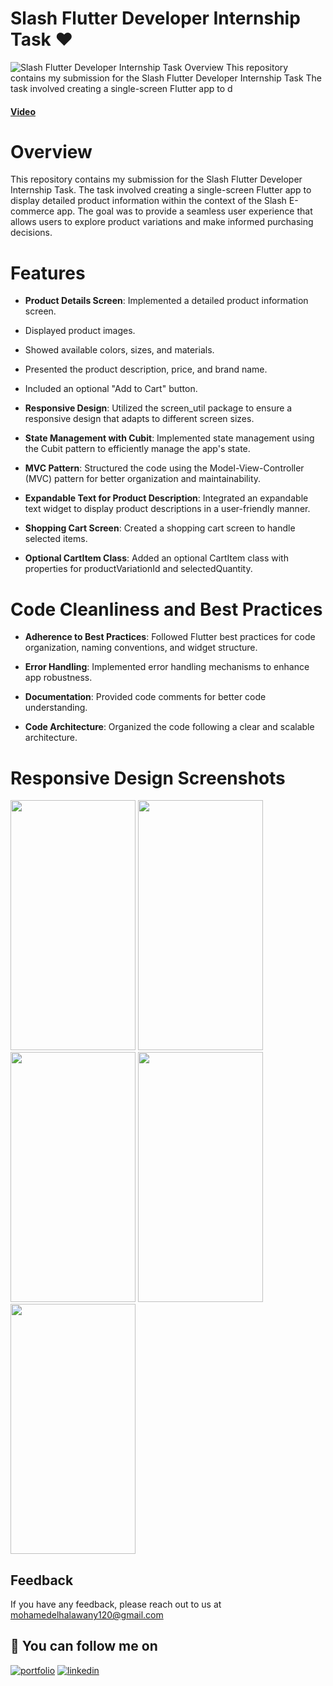 

# Slash Flutter Developer Internship Task ❤️ 

![Slash Flutter Developer Internship Task Overview This repository contains my submission for the Slash Flutter Developer Internship Task  The task involved creating a single-screen Flutter app to d](https://github.com/Halawany1/News-App/assets/96886506/8a815a9b-cadb-4a95-a33a-e450684f61b5)

#### [Video](https://github.com/Halawany1/Slash_Assessment/assets/96886506/aedc447f-280e-455f-9dce-fe43c11fa2ef)

# Overview
This repository contains my submission for the Slash Flutter Developer Internship Task. The task involved creating a single-screen Flutter app to display detailed product information within the context of the Slash E-commerce app. The goal was to provide a seamless user experience that allows users to explore product variations and make informed purchasing decisions.

# Features

- **Product Details Screen**: Implemented a detailed product information screen.
  
- Displayed product images.
- Showed available colors, sizes, and materials.
- Presented the product description, price, and brand name.
- Included an optional "Add to Cart" button.

- **Responsive Design**: Utilized the screen_util package to ensure a responsive design that adapts to different screen sizes.

- **State Management with Cubit**: Implemented state management using the Cubit pattern to efficiently manage the app's state.

- **MVC Pattern**: Structured the code using the Model-View-Controller (MVC) pattern for better organization and maintainability.

- **Expandable Text for Product Description**: Integrated an expandable text widget to display product descriptions in a user-friendly manner.

- **Shopping Cart Screen**: Created a shopping cart screen to handle selected items.

- **Optional CartItem Class**: Added an optional CartItem class with properties for productVariationId and selectedQuantity.

# Code Cleanliness and Best Practices

- **Adherence to Best Practices**: Followed Flutter best practices for code organization, naming conventions, and widget structure.

- **Error Handling**: Implemented error handling mechanisms to enhance app robustness.

- **Documentation**: Provided code comments for better code understanding.

- **Code Architecture**: Organized the code following a clear and scalable architecture.

# Responsive Design Screenshots

<img src="https://github.com/Halawany1/News-App/assets/96886506/b76bcb6d-1a72-4139-b3b8-779a610605d9" width="200" height="400">
<img src="https://github.com/Halawany1/News-App/assets/96886506/e04e53f7-bd07-4422-8860-3be8b63a1b19" width="200" height="400">
<img src="https://github.com/Halawany1/News-App/assets/96886506/591142c6-751a-4747-9d41-13ab7d8ecfe7" width="200" height="400">
<img src="https://github.com/Halawany1/News-App/assets/96886506/86542399-63d2-4b05-9b91-0b5cf04bad92" width="200" height="400">
<img src="https://github.com/Halawany1/News-App/assets/96886506/d0db064b-11a1-496d-b493-983309edfd6b" width="200" height="400">

## Feedback

If you have any feedback, please reach out to us at mohamedelhalawany120@gmail.com

## 🔗 You can follow me on

[![portfolio](https://img.shields.io/badge/GitHub-100000?style=for-the-badge&logo=github&logoColor=white)](https://github.com/halawany1)
[![linkedin](https://img.shields.io/badge/linkedin-0A66C2?style=for-the-badge&logo=linkedin&logoColor=white)](https://www.linkedin.com/in/mohamed-elhalawany-329314220/)
